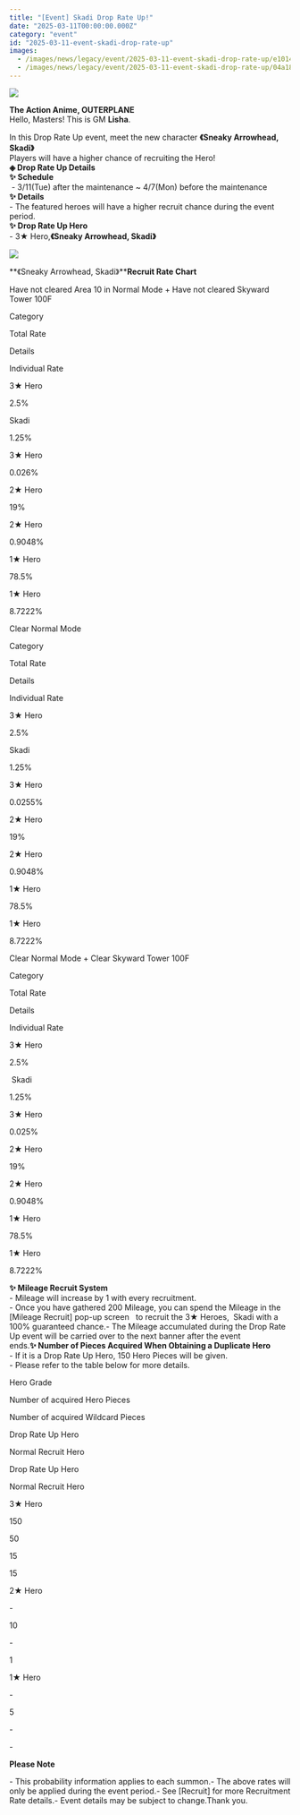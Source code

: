 ```yaml
---
title: "[Event] Skadi Drop Rate Up!"
date: "2025-03-11T00:00:00.000Z"
category: "event"
id: "2025-03-11-event-skadi-drop-rate-up"
images:
  - /images/news/legacy/event/2025-03-11-event-skadi-drop-rate-up/e10142f4a3ed4affb904a1f11272d114.webp
  - /images/news/legacy/event/2025-03-11-event-skadi-drop-rate-up/04a18cac7bdc428db75e300c1663c4ab.webp
---
```


![](/images/news/legacy/event/2025-03-11-event-skadi-drop-rate-up/e10142f4a3ed4affb904a1f11272d114.webp)  
  

**The Action Anime, OUTERPLANE**  
Hello, Masters! This is GM **Lisha**.  
  
In this Drop Rate Up event, meet the new character **《Sneaky Arrowhead, Skadi》**  
Players will have a higher chance of recruiting the Hero!  
**◈ Drop Rate Up Details**  
**✨ Schedule**  
 - 3/11(Tue) after the maintenance ~ 4/7(Mon) before the maintenance  
**✨ Details**  
\- The featured heroes will have a higher recruit chance during the event period.  
**✨ Drop Rate Up Hero**  
\- 3★ Hero,**《Sneaky Arrowhead, Skadi》**

![](/images/news/legacy/event/2025-03-11-event-skadi-drop-rate-up/04a18cac7bdc428db75e300c1663c4ab.webp)  
  

**《Sneaky Arrowhead, Skadi》****Recruit Rate Chart**

Have not cleared Area 10 in Normal Mode + Have not cleared Skyward Tower 100F 

Category

Total Rate

Details

Individual Rate

3★ Hero

2.5%

Skadi  

1.25%

3★ Hero

0.026%  

2★ Hero

19%

2★ Hero

0.9048%  

1★ Hero

78.5%

1★ Hero

8.7222%  

Clear Normal Mode 

Category

Total Rate

Details

Individual Rate

3★ Hero

2.5%

Skadi  

1.25%

3★ Hero

0.0255%  

2★ Hero

19%

2★ Hero

0.9048%  

1★ Hero

78.5%

1★ Hero

8.7222%  

  
Clear Normal Mode + Clear Skyward Tower 100F 

Category

Total Rate

Details

Individual Rate

3★ Hero

2.5%

 Skadi  

1.25%  

3★ Hero

0.025%  

2★ Hero

19%

2★ Hero

0.9048%  

1★ Hero

78.5%

1★ Hero

8.7222%  

**✨ Mileage Recruit System**  
\- Mileage will increase by 1 with every recruitment.  
\- Once you have gathered 200 Mileage, you can spend the Mileage in the \[Mileage Recruit\] pop-up screen   to recruit the 3★ Heroes,  Skadi with a 100% guaranteed chance.- The Mileage accumulated during the Drop Rate Up event will be carried over to the next banner after the event ends.**✨ Number of Pieces Acquired When Obtaining a Duplicate Hero**  
\- If it is a Drop Rate Up Hero, 150 Hero Pieces will be given.  
\- Please refer to the table below for more details. 

Hero Grade

Number of acquired Hero Pieces

Number of acquired Wildcard Pieces

Drop Rate Up Hero

Normal Recruit Hero

Drop Rate Up Hero

Normal Recruit Hero

3★ Hero

150

50

15

15

2★ Hero

\-

10

\-

1

1★ Hero

\-

5

\-

\-

**Please Note**  
  
\- This probability information applies to each summon.- The above rates will only be applied during the event period.- See \[Recruit\] for more Recruitment Rate details.- Event details may be subject to change.Thank you.
